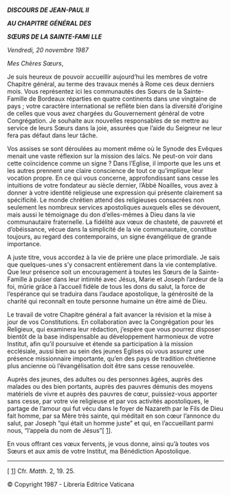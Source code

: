 ***DISCOURS DE JEAN-PAUL II***

***AU CHAPITRE GÉNÉRAL DES***

***SŒURS DE LA SAINTE-FAMI*** ***LLE***

*Vendredi, 20 novembre 1987*

*Mes Chères Sœurs*,

Je suis heureux de pouvoir accueillir aujourd’hui les membres de votre Chapitre général, au terme des travaux menés à Rome ces deux derniers mois. Vous représentez ici les communautés des Sœurs de la Sainte-Famille de Bordeaux réparties en quatre continents dans une vingtaine de pays ; votre caractère international se reflète bien dans la diversité d’origine de celles que vous avez chargées du Gouvernement général de votre Congrégation. Je souhaite aux nouvelles responsables de se mettre au service de leurs Sœurs dans la joie, assurées que l’aide du Seigneur ne leur fera pas défaut dans leur tâche.

Vos assises se sont déroulées au moment même où le Synode des Evêques menait une vaste réflexion sur la mission des laïcs. Ne peut-on voir dans cette coïncidence comme un signe ? Dans l’Eglise, il importe que les uns et les autres prennent une claire conscience de tout ce qu’implique leur vocation propre. En ce qui vous concerne, approfondissant sans cesse les intuitions de votre fondateur au siècle dernier, l’Abbé Noailles, vous avez à donner à votre identité religieuse une expression qui présente clairement sa spécificité. Le monde chrétien attend des religieuses consacrées non seulement les nombreux services apostoliques auxquels elles se dévouent, mais aussi le témoignage du don d’elles-mêmes à Dieu dans la vie communautaire fraternelle. La fidélité aux vœux de chasteté, de pauvreté et d’obéissance, vécue dans la simplicité de la vie communautaire, constitue toujours, au regard des contemporains, un signe évangélique de grande importance.

A juste titre, vous accordez à la vie de prière une place primordiale. Je sais que quelques-unes s’y consacrent entièrement dans la vie contemplative. Que leur présence soit un encouragement à toutes les Sœurs de la Sainte-Famille à puiser dans leur intimité avec Jésus, Marie et Joseph l’ardeur de la foi, mûrie grâce à l’accueil fidèle de tous les dons du salut, la force de l’espérance qui se traduira dans l’audace apostolique, la générosité de la charité qui reconnaît en toute personne humaine un être aimé de Dieu.

Le travail de votre Chapitre général a fait avancer la révision et la mise à jour de vos Constitutions. En collaboration avec la Congrégation pour les Religieux, qui examinera leur rédaction, j’espère que vous pourrez disposer bientôt de la base indispensable au développement harmonieux de votre Institut, afin qu’il poursuive et étende sa participation à la mission ecclésiale, aussi bien au sein des jeunes Eglises où vous assurez une présence missionnaire importante, qu’en des pays de tradition chrétienne plus ancienne où l’évangélisation doit être sans cesse renouvelée.

Auprès des jeunes, des adultes ou des personnes âgées, auprès des malades ou des bien portants, auprès des pauvres démunis des moyens matériels de vivre et auprès des pauvres de cœur, puissiez-vous apporter sans cesse, par votre vie religieuse et par vos activités apostoliques, le partage de l’amour qui fut vécu dans le foyer de Nazareth par le Fils de Dieu fait homme, par sa Mère très sainte, qui méditait en son cœur l’annonce du salut, par Joseph “qui était un homme juste” et qui, en l’accueillant parmi nous, “l’appela du nom de Jésus”[ [1](#_ftn1 "")].

En vous offrant ces vœux fervents, je vous donne, ainsi qu’à toutes vos Sœurs et aux amis de votre Institut, ma Bénédiction Apostolique.

* * *

[ [1](#_ftnref1 "")] Cfr. *Matth*. 2, 19. 25.

© Copyright 1987 - Libreria Editrice Vaticana